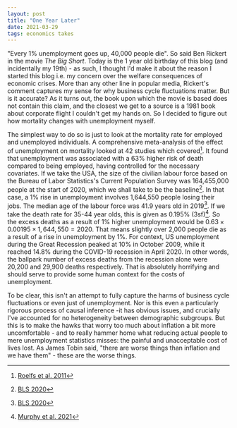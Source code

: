 ```yaml
---
layout: post
title: "One Year Later"
date: 2021-03-29
tags: economics takes
---
```


"Every 1% unemployment goes up, 40,000 people die". So said Ben Rickert in the movie *The Big Short*. Today is the 1 year old birthday of this blog (and incidentally my 19th) - as such, I thought I'd make it about the reason I started this blog i.e. my concern over the welfare consequences of economic crises. More than any other line in popular media, Rickert's comment captures my sense for why business cycle fluctuations matter. But is it accurate? As it turns out, the book upon which the movie is based does not contain this claim, and the closest we get to a source is a 1981 book about corporate flight I couldn't get my hands on. So I decided to figure out how mortality changes with unemployment myself.

The simplest way to do so is just to look at the mortality rate for employed and unemployed individuals. A comprehensive meta-analysis of the effect of unemployment on mortality looked at 42 studies which covered[^1]. It found that unemployment was associated with a 63\% higher risk of death compared to being employed, having controlled for the necessary covariates. If we take the USA, the size of the civilian labour force based on the Bureau of Labor Statistics's Current Population Survey was 164,455,000 people at the start of 2020, which we shall take to be the baseline[^2]. In that case, a 1\% rise in unemployment involves 1,644,550 people losing their jobs. The median age of the labour force was 41.9 years old in 2019[^3]. If we take the death rate for 35-44 year olds, this is given as 0.195% (3sf)[^4]. So the excess deaths as a result of 1\% higher unemployment would be $0.63 \times 0.00195 \times 1,644,550 = 2020$. That means slightly over 2,000 people die as a result of a rise in unemployment by 1\%. For context, US unemployment during the Great Recession peaked at 10\% in October 2009, while it reached 14.8\% during the COVID-19 recession in April 2020. In other words, the ballpark number of excess deaths from the recession alone were 20,200 and 29,900 deaths respectively. That is absolutely horrifying and should serve to provide some human context for the costs of unemployment.

[^1]: [Roelfs et al. 2011](https://doi.org/10.1016/j.socscimed.2011.01.005)
[^2]: [BLS 2020](https://www.bls.gov/webapps/legacy/cpsatab1.htm)
[^3]: [BLS 2020](https://www.bls.gov/emp/tables/median-age-labor-force.htm)
[^4]: [Murphy et al. 2021](https://www.cdc.gov/nchs/data/nvsr/nvsr69/nvsr69-13-508.pdf)
[^5]: [BLS 2020](https://www.bls.gov/webapps/legacy/cpsatab1.htm)

To be clear, this isn't an attempt to fully capture the harms of business cycle fluctuations or even just of unemployment. Nor is this even a particularly rigorous process of causal inference -it has obvious issues, and crucially I've accounted for no heterogeneity between demographic subgroups. But this is to make the hawks that worry too much about inflation a bit more uncomfortable - and to really hammer home what reducing actual people to mere unemployment statistics misses: the painful and unacceptable cost of lives lost. As James Tobin said, "there are worse things than inflation and we have them" - these are the worse things.
